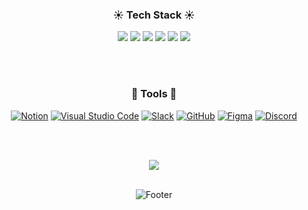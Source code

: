 <div align="center">


  <!-- 뱃지 -->
### ☀️ Tech Stack ☀️
  <img src="https://img.shields.io/badge/Python-3776AB?style=flat&logo=Python&logoColor=white" />
  <img src="https://img.shields.io/badge/HTML5-E34F26?style=flat&logo=HTML5&logoColor=white" />
  <img src="https://img.shields.io/badge/CSS3-1572B6?style=flat&logo=CSS3&logoColor=white" />
  <img src="https://img.shields.io/badge/JavaScript-F7DF1E?style=flat&logo=JavaScript&logoColor=black" />
  <img src="https://img.shields.io/badge/React-61DAFB?style=flat&logo=React&logoColor=white" />
  <img src="https://img.shields.io/badge/Flutter-02569B?style=flat&logo=Flutter&logoColor=white" />

<br><br>

### 🫧 Tools 🫧
[![Notion](https://img.shields.io/badge/Notion-000000?style=flat&logo=Notion&logoColor=white)](https://www.notion.so/)
[![Visual Studio Code](https://img.shields.io/badge/Visual%20Studio%20Code-007ACC?style=flat&logo=Visual%20Studio%20Code&logoColor=white)](https://code.visualstudio.com/)
[![Slack](https://img.shields.io/badge/Slack-4A154B?style=flat&logo=Slack&logoColor=white)](https://slack.com/)
[![GitHub](https://img.shields.io/badge/GitHub-181717?style=flat&logo=GitHub&logoColor=white)](https://github.com/)
[![Figma](https://img.shields.io/badge/Figma-F24E1E?style=flat&logo=Figma&logoColor=white)](https://www.figma.com/)
[![Discord](https://img.shields.io/badge/Discord-5865F2?style=flat&logo=Discord&logoColor=white)](https://discord.com/)

<br><br>
  <!-- GitHub 통계 -->

  <img src="https://github-readme-stats.vercel.app/api/top-langs/?username=sefdcrxe&layout=compact" /><br><br>


![Footer](https://capsule-render.vercel.app/api?type=waving&color=23ADFF2F&height=100&section=footer)



</div>
